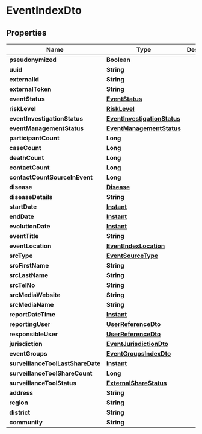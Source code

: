 # EventIndexDto

## Properties
Name | Type | Description | Notes
------------ | ------------- | ------------- | -------------
**pseudonymized** | **Boolean** |  |  [optional]
**uuid** | **String** |  |  [optional]
**externalId** | **String** |  |  [optional]
**externalToken** | **String** |  |  [optional]
**eventStatus** | [**EventStatus**](EventStatus.md) |  |  [optional]
**riskLevel** | [**RiskLevel**](RiskLevel.md) |  |  [optional]
**eventInvestigationStatus** | [**EventInvestigationStatus**](EventInvestigationStatus.md) |  |  [optional]
**eventManagementStatus** | [**EventManagementStatus**](EventManagementStatus.md) |  |  [optional]
**participantCount** | **Long** |  |  [optional]
**caseCount** | **Long** |  |  [optional]
**deathCount** | **Long** |  |  [optional]
**contactCount** | **Long** |  |  [optional]
**contactCountSourceInEvent** | **Long** |  |  [optional]
**disease** | [**Disease**](Disease.md) |  |  [optional]
**diseaseDetails** | **String** |  |  [optional]
**startDate** | [**Instant**](OffsetDateTime.md) |  |  [optional]
**endDate** | [**Instant**](OffsetDateTime.md) |  |  [optional]
**evolutionDate** | [**Instant**](OffsetDateTime.md) |  |  [optional]
**eventTitle** | **String** |  |  [optional]
**eventLocation** | [**EventIndexLocation**](EventIndexLocation.md) |  |  [optional]
**srcType** | [**EventSourceType**](EventSourceType.md) |  |  [optional]
**srcFirstName** | **String** |  |  [optional]
**srcLastName** | **String** |  |  [optional]
**srcTelNo** | **String** |  |  [optional]
**srcMediaWebsite** | **String** |  |  [optional]
**srcMediaName** | **String** |  |  [optional]
**reportDateTime** | [**Instant**](OffsetDateTime.md) |  |  [optional]
**reportingUser** | [**UserReferenceDto**](UserReferenceDto.md) |  |  [optional]
**responsibleUser** | [**UserReferenceDto**](UserReferenceDto.md) |  |  [optional]
**jurisdiction** | [**EventJurisdictionDto**](EventJurisdictionDto.md) |  |  [optional]
**eventGroups** | [**EventGroupsIndexDto**](EventGroupsIndexDto.md) |  |  [optional]
**surveillanceToolLastShareDate** | [**Instant**](OffsetDateTime.md) |  |  [optional]
**surveillanceToolShareCount** | **Long** |  |  [optional]
**surveillanceToolStatus** | [**ExternalShareStatus**](ExternalShareStatus.md) |  |  [optional]
**address** | **String** |  |  [optional]
**region** | **String** |  |  [optional]
**district** | **String** |  |  [optional]
**community** | **String** |  |  [optional]
